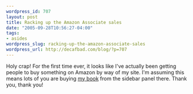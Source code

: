 ```yaml
--- 
wordpress_id: 707
layout: post
title: Racking up the Amazon Associate sales
date: "2005-09-28T10:56:27-04:00"
tags: 
- asides
wordpress_slug: racking-up-the-amazon-associate-sales
wordpress_url: http://decafbad.com/blog/?p=707
---
```

Holy crap!  For the first time ever, it looks like I've actually been getting people to buy something on Amazon by way of my site.  I'm assuming this means lots of you are buying [my book](http://www.amazon.com/exec/obidos/ASIN/0764597582/0xdecafbad01-20?creative=327641&camp=14573&link_code=as1) from the sidebar panel there.  Thank you, thank you!

